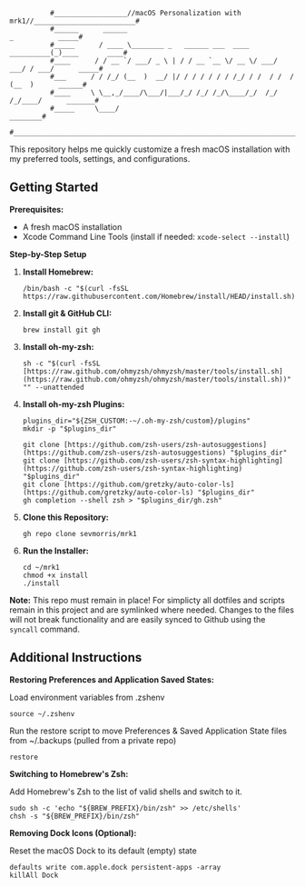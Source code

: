 ```
          #__________________//macOS Personalization with mrk1//_________________________#
          #______      ______                                           _           _____#
          #_____      / ____ \________ _   ______ ___  ____  __________(_)____       ____#
          #____      / / __ `/ ___/ _ \ | / / __ `__ \/ __ \/ ___/ ___/ / ___/      _____#
          #___      / / /_/ (__  )  __/ |/ / / / / / / /_/ / /  / /  / (__  )      ______#
          #____     \ \__,_/____/\___/|___/_/ /_/ /_/\____/_/  /_/  /_/____/      _______#
          #_____     \____/                                                      ________#
          #______________________________________________________________________________#
```

This repository helps me quickly customize a fresh macOS installation with my preferred tools, settings, and configurations.

## Getting Started

**Prerequisites:**

* A fresh macOS installation
* Xcode Command Line Tools (install if needed: `xcode-select --install`)


**Step-by-Step Setup**

1. **Install Homebrew:**
   ```
   /bin/bash -c "$(curl -fsSL https://raw.githubusercontent.com/Homebrew/install/HEAD/install.sh)"
   ```

2. **Install git & GitHub CLI:**
   ```
   brew install git gh
   ```

3. **Install oh-my-zsh:**
   ```
   sh -c "$(curl -fsSL [https://raw.github.com/ohmyzsh/ohmyzsh/master/tools/install.sh](https://raw.github.com/ohmyzsh/ohmyzsh/master/tools/install.sh))"  "" --unattended
   ```

4. **Install oh-my-zsh Plugins:**
   ```
   plugins_dir="${ZSH_CUSTOM:-~/.oh-my-zsh/custom}/plugins"
   mkdir -p "$plugins_dir"

   git clone [https://github.com/zsh-users/zsh-autosuggestions](https://github.com/zsh-users/zsh-autosuggestions) "$plugins_dir"
   git clone [https://github.com/zsh-users/zsh-syntax-highlighting](https://github.com/zsh-users/zsh-syntax-highlighting) "$plugins_dir"
   git clone [https://github.com/gretzky/auto-color-ls](https://github.com/gretzky/auto-color-ls) "$plugins_dir"
   gh completion --shell zsh > "$plugins_dir/gh.zsh"
   ```

5. **Clone this Repository:**
   ```
   gh repo clone sevmorris/mrk1
   ```

6. **Run the Installer:**
   ```
   cd ~/mrk1
   chmod +x install
   ./install
   ```  

**Note:** This repo must remain in place! For simplicty all dotfiles and scripts remain in this project and are symlinked where needed. Changes to the files will not break functionality and are easily synced to Github using the `syncall` command.

## Additional Instructions

**Restoring Preferences and Application Saved States:**

  Load environment variables from .zshenv

  ```
  source ~/.zshenv
  ```

  Run the restore script to move Preferences & Saved Application State files from ~/.backups (pulled from a private repo)

  ```
  restore
  ```

**Switching to Homebrew's Zsh:**

  Add Homebrew's Zsh to the list of valid shells and switch to it.

  ```
  sudo sh -c 'echo "${BREW_PREFIX}/bin/zsh" >> /etc/shells'
  chsh -s "${BREW_PREFIX}/bin/zsh"
  ```

**Removing Dock Icons (Optional):**

  Reset the macOS Dock to its default (empty) state

  ```
  defaults write com.apple.dock persistent-apps -array
  killAll Dock
  ```
